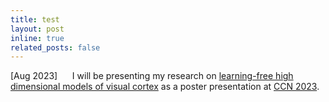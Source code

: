 ```yaml
---
title: test
layout: post
inline: true
related_posts: false
---
```


[Aug 2023]&nbsp;&nbsp;&nbsp;&nbsp;&nbsp;&nbsp;I will be presenting my research on <a href="https://2023.ccneuro.org/view_paper.php?PaperNum=1352">learning-free high dimensional models of visual cortex</a> as a poster presentation at <a href="https://2023.ccneuro.org/">CCN 2023</a>.
